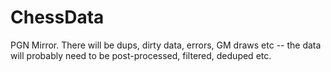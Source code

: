 ChessData
=========

PGN Mirror.
There will be dups, dirty data, errors, GM draws etc -- the data will probably need
to be post-processed, filtered, deduped etc.